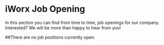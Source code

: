 # iWorx Job Opening

In this section you can find from time to time, job openings for our company.
Interested? We will be more than happy to hear from you!

##There are no job positions currently open.